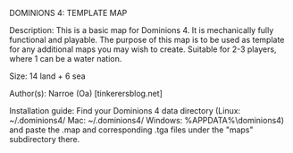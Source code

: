 DOMINIONS 4: TEMPLATE MAP

Description: This is a basic map for Dominions 4. It is mechanically fully functional and playable. The purpose of this map is to be used as template for any additional maps you may wish to create. Suitable for 2-3 players, where 1 can be a water nation.

Size: 14 land + 6 sea

Author(s): Narroe (Oa) [tinkerersblog.net]

Installation guide: Find your Dominions 4 data directory (Linux: ~/.dominions4/ Mac: ~/.dominions4/ Windows: %APPDATA%\dominions4\) and paste the .map and corresponding .tga files under the "maps" subdirectory there.
